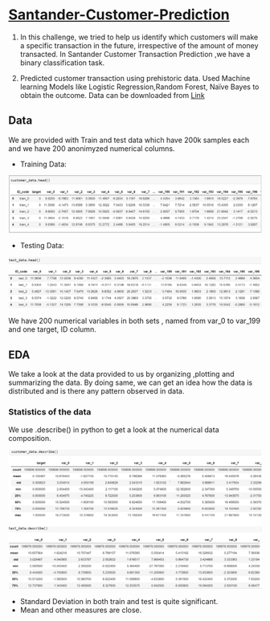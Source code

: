 # [Santander-Customer-Prediction](https://github.com/Deepakit/Santander-Customer-Prediction/blob/main/Santander_prediction.ipynb)

1) In this challenge, we tried to help us identify which customers will make a specific transaction in the future, irrespective of the amount of money transacted. In Santander    Customer Transaction Prediction ,we have a binary classification task.

2) Predicted customer transaction using prehistoric data. Used Machine learning Models like Logistic Regression,Random Forest, Naïve Bayes to obtain the outcome.
   Data can be downloaded from [Link](https://www.kaggle.com/c/santander-customer-transaction-prediction)

## Data
We are provided with Train and test data which have 200k samples each and we have 200 anonimyzed numerical columns. 

* Training Data:

![](https://github.com/Deepakit/Santander-Customer-Prediction/blob/main/Images/Training_data.PNG)

* Testing Data:

![](https://github.com/Deepakit/Santander-Customer-Prediction/blob/main/Images/Testing_data.PNG)

We have 200 numerical variables in both sets , named from var_0 to var_199 and one target, ID column.

## EDA

We take a look at the data provided to us by organizing ,plotting and summarizing the data.
By doing same, we can get an idea how the data is distributed and is there any pattern observed in data.

### Statistics of the data
We use .describe() in python to get a look at the numerical data composition.

![](https://github.com/Deepakit/Santander-Customer-Prediction/blob/main/Images/Describe%20data.PNG)

* Standard Deviation in both train and test is quite significant.
* Mean and other measures are close.

